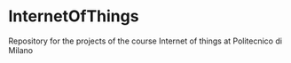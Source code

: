 # InternetOfThings
Repository for the projects of the course Internet of things at Politecnico di Milano
